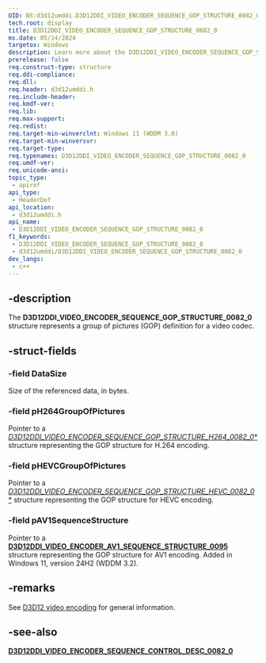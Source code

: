 ```yaml
---
UID: NS:d3d12umddi.D3D12DDI_VIDEO_ENCODER_SEQUENCE_GOP_STRUCTURE_0082_0
tech.root: display
title: D3D12DDI_VIDEO_ENCODER_SEQUENCE_GOP_STRUCTURE_0082_0
ms.date: 05/14/2024
targetos: Windows
description: Learn more about the D3D12DDI_VIDEO_ENCODER_SEQUENCE_GOP_STRUCTURE_0082_0 structure.
prerelease: false
req.construct-type: structure
req.ddi-compliance: 
req.dll: 
req.header: d3d12umddi.h
req.include-header: 
req.kmdf-ver: 
req.lib: 
req.max-support: 
req.redist: 
req.target-min-winverclnt: Windows 11 (WDDM 3.0)
req.target-min-winversvr: 
req.target-type: 
req.typenames: D3D12DDI_VIDEO_ENCODER_SEQUENCE_GOP_STRUCTURE_0082_0
req.umdf-ver: 
req.unicode-ansi: 
topic_type:
 - apiref
api_type:
 - HeaderDef
api_location:
 - d3d12umddi.h
api_name:
 - D3D12DDI_VIDEO_ENCODER_SEQUENCE_GOP_STRUCTURE_0082_0
f1_keywords:
 - D3D12DDI_VIDEO_ENCODER_SEQUENCE_GOP_STRUCTURE_0082_0
 - d3d12umddi/D3D12DDI_VIDEO_ENCODER_SEQUENCE_GOP_STRUCTURE_0082_0
dev_langs:
 - c++
---
```


## -description

The **D3D12DDI_VIDEO_ENCODER_SEQUENCE_GOP_STRUCTURE_0082_0** structure represents a group of pictures (GOP) definition for a video codec.

## -struct-fields

### -field DataSize

Size of the referenced data, in bytes.

### -field pH264GroupOfPictures

Pointer to a [*D3D12DDI_VIDEO_ENCODER_SEQUENCE_GOP_STRUCTURE_H264_0082_0**](ns-d3d12umddi-d3d12ddi_video_encoder_sequence_gop_structure_h264_0082_0.md) structure representing the GOP structure for H.264 encoding.

### -field pHEVCGroupOfPictures

Pointer to a [*D3D12DDI_VIDEO_ENCODER_SEQUENCE_GOP_STRUCTURE_HEVC_0082_0**](ns-d3d12umddi-d3d12ddi_video_encoder_sequence_gop_structure_hevc_0082_0.md) structure representing the GOP structure for HEVC encoding.

### -field pAV1SequenceStructure

Pointer to a [**D3D12DDI_VIDEO_ENCODER_AV1_SEQUENCE_STRUCTURE_0095**](ns-d3d12umddi-d3d12ddi_video_encoder_av1_sequence_structure_0095.md) structure representing the GOP structure for AV1 encoding. Added in Windows 11, version 24H2 (WDDM 3.2).

## -remarks

See [D3D12 video encoding](/windows-hardware/drivers/display/video-encoding-d3d12) for general information.

## -see-also

[**D3D12DDI_VIDEO_ENCODER_SEQUENCE_CONTROL_DESC_0082_0**](ns-d3d12umddi-d3d12ddi_video_encoder_sequence_control_desc_0082_0.md)
